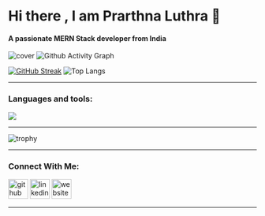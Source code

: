 # Hi there , I am Prarthna Luthra 👋
#### A passionate MERN Stack developer from India


![cover](https://user-images.githubusercontent.com/100023570/170828704-320afd8a-fe76-4f32-af9b-f5a9650afb21.png)
![Github Activity Graph](https://activity-graph.herokuapp.com/graph?username=PrarthnaLuthra&theme=react-dark&hide_border=true)

[![GitHub Streak](https://streak-stats.demolab.com?user=PrarthnaLuthra&theme=cobalt&background=000000&border=7536B2&stroke=9243DD&ring=89502D&fire=FF9554&currStreakNum=D280FF&sideNums=BC52FF&currStreakLabel=64EAE2&sideLabels=48A8A2&dates=A42EE5&&hide_border=true)](https://git.io/streak-stats)
![Top Langs](https://github-readme-stats-prarthnaluthra.vercel.app/api/top-langs/?username=PrarthnaLuthra&layout=compact&theme=radical&bg_color=000000&border_color=7536B2&title_color=D280FF&langs_count=10&card_width=450&hide_border=true&count-private=true)

---

### Languages and tools:

<p align="center">
  <div>
    <img src="https://skillicons.dev/icons?i=js,html,css,scss,react,typescript,mysql,mongodb,nodejs,expressjs,nextjs,tailwindcss,bootstrap,materialui,git,java,c,python,vscode,eclipse,idea,firebase,netlify,heroku,vercel,redux,jquery,regex,apollo,graphql,matlab" />
  </div>
</p>

---
![trophy](https://github-profile-trophy.vercel.app/?username=PrarthnaLuthra&theme=juicyfresh&no-bg=true&title=Commits,Repositories,Follower&no-frame=true)

---
<!--START_SECTION:waka-->
<!--END_SECTION:waka-->




### Connect With Me:

[<img src='https://github.githubassets.com/images/modules/logos_page/Octocat.png' alt='github' height='40'>](https://github.com/PrarthnaLuthra)  [<img src='https://mpng.subpng.com/20180320/qhq/kisspng-blue-trademark-angle-area-linkedin-5ab0b94d559dd5.8312605915215312133507.jpg' alt='linkedin' height='40'>](https://www.linkedin.com/in/prarthnaluthra/)  [<img src='https://upload.wikimedia.org/wikipedia/commons/thumb/1/1c/ICloud_logo.svg/150px-ICloud_logo.svg.png?20200306180013' alt='website' height='40'>](https://prarthna-luthra-resume.web.app)  



---




